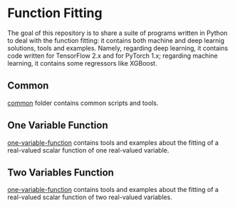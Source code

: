 # Function Fitting
The goal of this repository is to share a suite of programs written in Python to deal with the function fitting: it contains both machine and deep learnig solutions, tools and examples. Namely, regarding deep learning, it contains code written for TensorFlow 2.x and for PyTorch 1.x; regarding machine learning, it contains some regressors like XGBoost.

## Common
[common](./common) folder contains common scripts and tools.

## One Variable Function
[one-variable-function](./one-variable-function) contains tools and examples about the fitting of a real-valued scalar function of one real-valued variable.

## Two Variables Function
[one-variable-function](./two-variables-function) contains tools and examples about the fitting of a real-valued scalar function of two real-valued variables.
